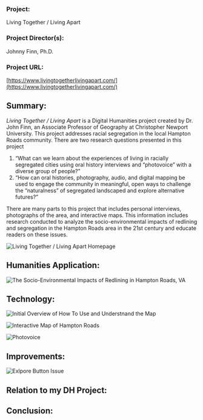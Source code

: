 ### Project: ###  
Living Together / Living Apart   
### Project Director(s): ###  
Johnny Finn, Ph.D.
### Project URL: ###  
[https://www.livingtogetherlivingapart.com/](https://www.livingtogetherlivingapart.com/)


## Summary: ## 

*Living Together / Living Apart* is a Digital Humanities project created by Dr. John Finn, an Associate Professor of Geography at Christopher Newport University. This project addresses racial segregation in the local Hampton Roads community. There are two research questions presented in this project

1. “What can we learn about the experiences of living in racially segregated cities using oral history interviews and “photovoice” with a diverse group of people?”
2. “How can oral histories, photography, audio, and digital mapping be used to engage the community in meaningful, open ways to challenge the “naturalness” of segregated landscaped and explore alternative futures?”

There are many parts to this project that includes personal interviews, photographs of the area, and interactive maps. This information includes research conducted to analyze the socio-environmental impacts of redlining and segregation in the Hampton Roads area in the 21st century and educate readers on these issues.
 
![Living Together / Living Apart Homepage](https://kendyllmb.github.io/kendyllmb/images/homepage.jpeg)

## Humanities Application: ##

![The Socio-Environmental Impacts of Redlining in Hampton Roads, VA](https://kendyllmb.github.io/kendyllmb/images/impact.jpeg)



## Technology: ##

![Initial Overview of How To Use and Understnand the Map](https://kendyllmb.github.io/kendyllmb/images/howto.gif)



![Interactive Map of Hampton Roads](https://kendyllmb.github.io/kendyllmb/images/interactive.gif)

![Photovoice](https://kendyllmb.github.io/kendyllmb/images/photovoice.jpeg)

## Improvements: ##

![Exlpore Button Issue](https://kendyllmb.github.io/kendyllmb/images/explorebutton.jpeg)

## Relation to my DH Project: ##


## Conclusion: ##


